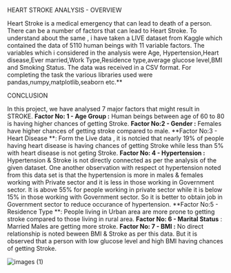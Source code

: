 HEART STROKE ANALYSIS - OVERVIEW

Heart Stroke is a medical emergency that can lead to death of a person. There can be a number of factors that can lead to Heart Stroke. To understand about the same , i have taken a LIVE dataset from Kaggle which contained the data of 5110 human beings with 11 variable factors. The variables which i considered in the analysis were Age, Hypertension,Heart disease,Ever married,Work Type,Residence type,average glucose level,BMI and Smoking Status. The data was received in a CSV format. For completing the task the various libraries used were pandas,numpy,matplotlib,seaborn etc.**


CONCLUSION

In this project, we have analysed 7 major factors that might result in STROKE.
**Factor No: 1 - Age Group :** Human beings between age of 60 to 80 is having higher chances of getting Stroke.
**Factor No:2 - Gender :** Females have higher chances of getting stroke compared to male.
**Factor No:3 - Heart Disease **: Form the Live data , it is notcied that nearly 19% of people having heart disease is having chances of getting Stroke while less than 5% with heart disease is not geting Stroke.
**Factor No: 4 - Hypertension :** Hypertension & Stroke is not directly connected as per the analysis of the given dataset. One another observation with respect ot hypertension noted from this data set is that the hypertension is more in males & females working with Private sector and it is less in those working in Government sector. It is above 55% for people working in private sector while it is below 15% in those working with Government sector. So it is better to obtain job in Government sector to reduce occurance of hypertension.
**Factor No:5 - Residence Type **: People living in Urban area are more prone to getting stroke compared to those living in rural area.
**Factor No: 6 - Marital Status** : Married Males are getting more stroke.
**Factor No: 7 - BMI :** No direct relationship is noted beween BMI & Stroke as per this data. But it is observed that a person with low glucose level and high BMI having chances of getting Stroke.
 
![images (1)](https://user-images.githubusercontent.com/94284461/141677262-10c7bae8-e69e-458a-888e-d593dbb20485.jpg)
